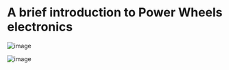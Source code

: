 # A brief introduction to Power Wheels electronics

![image](https://user-images.githubusercontent.com/8009699/119393606-062a3100-bc86-11eb-89e2-b7c4503c246f.png)

![image](https://user-images.githubusercontent.com/8009699/119393661-14784d00-bc86-11eb-9c6b-5109a0b014db.png)
